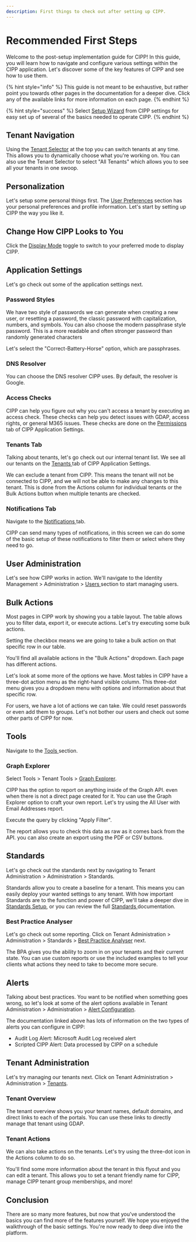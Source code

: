 ```yaml
---
description: First things to check out after setting up CIPP.
---
```


# Recommended First Steps

Welcome to the post-setup implementation guide for CIPP! In this guide, you will learn how to navigate and configure various settings within the CIPP application. Let's discover some of the key features of CIPP and see how to use them.&#x20;

{% hint style="info" %}
This guide is not meant to be exhaustive, but rather point you towards other pages in the documentation for a deeper dive. Click any of the available links for more information on each page.
{% endhint %}

{% hint style="success" %}
Select [Setup Wizard](../installation/executing-the-setup-wizard.md) from CIPP settings for easy set up of several of the basics needed to operate CIPP.
{% endhint %}

## Tenant Navigation

Using the [Tenant Selector](../../user-documentation/shared-features/menu-bar/tenant-select.md) at the top you can switch tenants at any time. This allows you to dynamically choose what you're working on. You can also use the Tenant Selector to select "All Tenants" which allows you to see all your tenants in one swoop.

## Personalization

Let's setup some personal things first. The [User Preferences](../../user-documentation/shared-features/menu-bar/user-settings.md) section has your personal preferences and profile information. Let's start by setting up CIPP the way you like it.

## Change How CIPP Looks to You

Click the [Display Mode](../../user-documentation/shared-features/menu-bar/display-mode.md) toggle to switch to your preferred mode to display CIPP.

## Application Settings

Let's go check out some of the application settings next.

### Password Styles

We have two style of passwords we can generate when creating a new user, or resetting a password, the classic password with capitalization, numbers, and symbols. You can also choose the modern passphrase style password. This is a more readable and often stronger password than randomly generated characters

Let's select the "Correct-Battery-Horse" option, which are passphrases.

### DNS Resolver

You can choose the DNS resolver CIPP uses. By default, the resolver is Google.

### Access Checks

CIPP can help you figure out why you can't access a tenant by executing an access check. These checks can help you detect issues with GDAP, access rights, or general M365 issues. These checks are done on the [Permissions ](../../user-documentation/cipp/settings/permissions.md)tab of CIPP Application Settings.

### Tenants Tab

Talking about tenants, let's go check out our internal tenant list. We see all our tenants on the [Tenants ](../../user-documentation/cipp/settings/tenants.md)tab of CIPP Application Settings.

We can exclude a tenant from CIPP. This means the tenant will not be connected to CIPP, and we will not be able to make any changes to this tenant. This is done from the Actions column for individual tenants or the Bulk Actions button when multiple tenants are checked.

### Notifications Tab

Navigate to the [Notifications ](../../user-documentation/cipp/settings/notifications.md)tab.

CIPP can send many types of notifications, in this screen we can do some of the basic setup of these notifications to filter them or select where they need to go.

## User Administration

Let's see how CIPP works in action. We'll navigate to the Identity Management > Administration > [Users ](../../user-documentation/identity/administration/users/)section to start managing users.

## Bulk Actions

Most pages in CIPP work by showing you a table layout. The table allows you to filter data, export it, or execute actions. Let's try executing some bulk actions.

Setting the checkbox means we are going to take a bulk action on that specific row in our table.

You'll find all available actions in the "Bulk Actions" dropdown. Each page has different actions.

Let's look at some more of the options we have. Most tables in CIPP have a three-dot action menu as the right-hand visible column. This three-dot menu gives you a dropdown menu with options and information about that specific row.

For users, we have a lot of actions we can take. We could reset passwords or even add them to groups. Let's not bother our users and check out some other parts of CIPP for now.

## Tools

Navigate to the [Tools ](../../user-documentation/tools/)section.

### Graph Explorer

Select Tools > Tenant Tools > [Graph Explorer](recommended-first-steps.md#graph-explorer).

CIPP has the option to report on anything inside of the Graph API. even when there is not a direct page created for it. You can use the Graph Explorer option to craft your own report. Let's try using the All User with Email Addresses report.

Execute the query by clicking "Apply Filter".

The report allows you to check this data as raw as it comes back from the API. you can also create an export using the PDF or CSV buttons.

## Standards

Let's go check out the standards next by navigating to Tenant Administration > Administration > Standards.

Standards allow you to create a baseline for a tenant. This means you can easily deploy your wanted settings to any tenant. With how important Standards are to the function and power of CIPP, we'll take a deeper dive in [Standards Setup](standards-setup.md), or you can review the full [Standards ](../../user-documentation/tenant/standards/)documentation.

### Best Practice Analyser

Let's go check out some reporting. Click on Tenant Administration > Administration > Standards > [Best Practice Analyser](../../user-documentation/tenant/standards/bpa-report/) next.

The BPA gives you the ability to zoom in on your tenants and their current state. You can use custom reports or use the included examples to tell your clients what actions they need to take to become more secure.

## Alerts

Talking about best practices. You want to be notified when something goes wrong, so let's look at some of the alert options available in Tenant Administration > Administration > [Alert Configuration](../../user-documentation/tenant/administration/alert-configuration/).

The documentation linked above has lots of information on the two types of alerts you can configure in CIPP:&#x20;

* Audit Log Alert: Microsoft Audit Log received alert
* Scripted CIPP Alert: Data processed by CIPP on a schedule

## Tenant Administration

Let's try managing our tenants next. Click on Tenant Administration > Administration > [Tenants](../../user-documentation/tenant/administration/tenants/).

### Tenant Overview

The tenant overview shows you your tenant names, default domains, and direct links to each of the portals. You can use these links to directly manage that tenant using GDAP.

### Tenant Actions

We can also take actions on the tenants. Let's try using the three-dot icon in the Actions column to do so.

You'll find some more information about the tenant in this flyout and you can edit a tenant. This allows you to set a tenant friendly name for CIPP, manage CIPP tenant group memberships, and more!

## Conclusion

There are so many more features, but now that you've understood the basics you can find more of the features yourself. We hope you enjoyed the walkthrough of the basic settings. You're now ready to deep dive into the platform.
